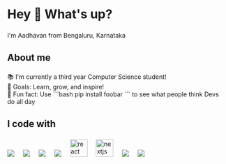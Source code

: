 <h1 align="left">Hey 👋 What's up?</h1>

###

<p align="left">I'm Aadhavan from Bengaluru, Karnataka</p>

###

<h2 align="left">About me</h2>

###

<p align="left">📚 I'm currently a third year Computer Science student!<br>🎯 Goals: Learn, grow, and inspire! <br>🎲 Fun fact: Use ```bash
pip install foobar
``` to see what people think Devs do all day</p>

###

<h2 align="left">I code with</h2>

###

<div align="left">
  <img src="https://cdn.jsdelivr.net/gh/devicons/devicon@latest/icons/python/python-original.svg" />
  <img width="12" />
  <img src="https://cdn.jsdelivr.net/gh/devicons/devicon@latest/icons/pytorch/pytorch-original.svg" />      
  <img width="12" />
  <img src="https://cdn.jsdelivr.net/gh/devicons/devicon@latest/icons/scikitlearn/scikitlearn-original.svg" /> 
  <img width="12" />
  <img src="https://cdn.jsdelivr.net/gh/devicons/devicon@latest/icons/jupyter/jupyter-original.svg" />    
  <img width="12" />
  <img src="https://cdn.jsdelivr.net/gh/devicons/devicon/icons/react/react-original.svg" height="40" alt="react logo"  />
  <img width="12" />
  <img src="https://cdn.jsdelivr.net/gh/devicons/devicon/icons/nextjs/nextjs-original.svg" height="40" alt="nextjs logo"  />
  <img width="12" />
  <img src="https://cdn.jsdelivr.net/gh/devicons/devicon@latest/icons/kubernetes/kubernetes-original.svg" />          
  <img width="12" />
  <img src="https://cdn.jsdelivr.net/gh/devicons/devicon@latest/icons/docker/docker-plain.svg" />     
  <img width="12" />
  <link rel="stylesheet" type='text/css' href="https://cdn.jsdelivr.net/gh/devicons/devicon@latest/devicon.min.css" />
</div>

###
